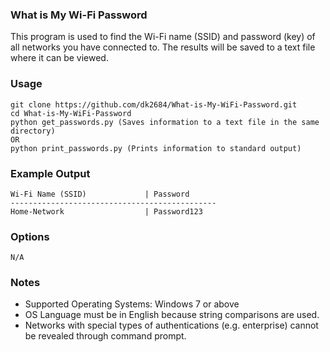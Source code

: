 ### What is My Wi-Fi Password
This program is used to find the Wi-Fi name (SSID) and password (key) of all networks you have connected to. The results will be saved to a text file where it can be viewed.

### Usage
    git clone https://github.com/dk2684/What-is-My-WiFi-Password.git
    cd What-is-My-WiFi-Password
    python get_passwords.py (Saves information to a text file in the same directory)
    OR
    python print_passwords.py (Prints information to standard output)
    
### Example Output
    Wi-Fi Name (SSID)             | Password
    ----------------------------------------------
    Home-Network                  | Password123
    
### Options
    N/A
    
### Notes
- Supported Operating Systems: Windows 7 or above
- OS Language must be in English because string comparisons are used.
- Networks with special types of authentications (e.g. enterprise) cannot be revealed through command prompt.    

